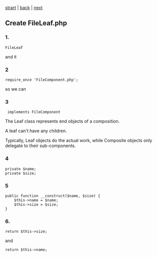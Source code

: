 [strart](./page01.md) | [back](./page01.md) | [next](./page03.md)
## Create FileLeaf.php
### 1.
```
FileLeaf
```
and it
### 2
```
require_once 'FileComponent.php';
```
so we can
### 3
```
 implements FileComponent
```
The Leaf class represents end objects of a composition. 

A leaf can't have any children. 

Typically, Leaf objects do the actual work, while Composite objects only delegate to their sub-components.
### 4
```
private $name;
private $size;
```
### 5
```
public function __construct($name, $size) {
    $this->name = $name;
    $this->size = $size;
}
```
### 6.
```
return $this->size;
```
and
```
return $this->name;
```

